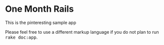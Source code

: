 # One Month Rails

This is the pinteresting sample app

Please feel free to use a different markup language if you do not plan to run
<tt>rake doc:app</tt>.

